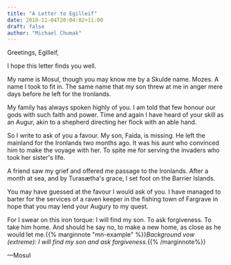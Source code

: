 ```yaml
---
title: "A Letter to Egilleif"
date: 2018-11-04T20:04:02+11:00
draft: false
author: "Michael Chumak"
---
```


Greetings, Egilleif,

I hope this letter finds you well.

My name is Mosul, though you may know me by a Skulde name. Mozes. A name I took to fit in. The same name that my son threw at me in anger mere days before he left for the Ironlands.

My family has always spoken highly of you. I am told that few honour our gods with such faith and power. Time and again I have heard of your skill as an Augur, akin to a shepherd directing her flock with an able hand.

So I write to ask of you a favour. My son, Faida, is missing. He left the mainland for the Ironlands two months ago. It was his aunt who convinced him to make the voyage with her. To spite me for serving the invaders who took her sister's life.

A friend saw my grief and offered me passage to the Ironlands. After a month at sea, and by Turasætha's grace, I set foot on the Barrier Islands.

You may have guessed at the favour I would ask of you. I have managed to barter for the services of a raven keeper in the fishing town of Fargrave in hope that you may lend your Augury to my quest.

For I swear on this iron torque: I will find my son. To ask forgiveness. To take him home. And should he say no, to make a new home, as close as he would let me.{{% marginnote "mn-example" %}}_Background vow (extreme): I will find my son and ask forgiveness._{{% /marginnote%}}

—Mosul